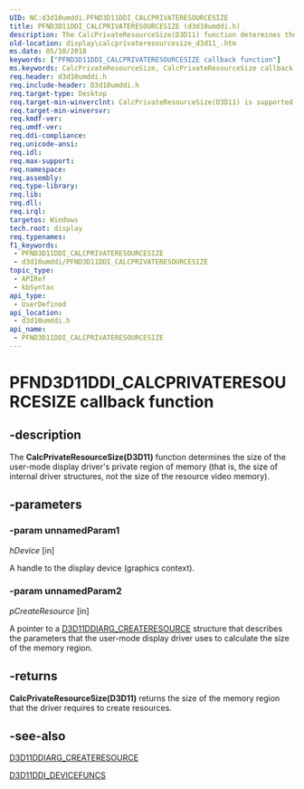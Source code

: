 ```yaml
---
UID: NC:d3d10umddi.PFND3D11DDI_CALCPRIVATERESOURCESIZE
title: PFND3D11DDI_CALCPRIVATERESOURCESIZE (d3d10umddi.h)
description: The CalcPrivateResourceSize(D3D11) function determines the size of the user-mode display driver's private region of memory (that is, the size of internal driver structures, not the size of the resource video memory).
old-location: display\calcprivateresourcesize_d3d11_.htm
ms.date: 05/10/2018
keywords: ["PFND3D11DDI_CALCPRIVATERESOURCESIZE callback function"]
ms.keywords: CalcPrivateResourceSize, CalcPrivateResourceSize callback function [Display Devices], PFND3D11DDI_CALCPRIVATERESOURCESIZE, PFND3D11DDI_CALCPRIVATERESOURCESIZE callback, UserModeDisplayDriverDx11_Functions_85fd70d1-91ec-4b9d-b379-18b5d3d43e67.xml, d3d10umddi/CalcPrivateResourceSize, display.calcprivateresourcesize_d3d11_
req.header: d3d10umddi.h
req.include-header: D3d10umddi.h
req.target-type: Desktop
req.target-min-winverclnt: CalcPrivateResourceSize(D3D11) is supported beginning with the Windows 7 operating system.
req.target-min-winversvr: 
req.kmdf-ver: 
req.umdf-ver: 
req.ddi-compliance: 
req.unicode-ansi: 
req.idl: 
req.max-support: 
req.namespace: 
req.assembly: 
req.type-library: 
req.lib: 
req.dll: 
req.irql: 
targetos: Windows
tech.root: display
req.typenames: 
f1_keywords:
 - PFND3D11DDI_CALCPRIVATERESOURCESIZE
 - d3d10umddi/PFND3D11DDI_CALCPRIVATERESOURCESIZE
topic_type:
 - APIRef
 - kbSyntax
api_type:
 - UserDefined
api_location:
 - d3d10umddi.h
api_name:
 - PFND3D11DDI_CALCPRIVATERESOURCESIZE
---
```


# PFND3D11DDI_CALCPRIVATERESOURCESIZE callback function


## -description

The <b>CalcPrivateResourceSize(D3D11)</b> function determines the size of the user-mode display driver's private region of memory (that is, the size of internal driver structures, not the size of the resource video memory).

## -parameters

### -param unnamedParam1

*hDevice* [in]

A handle to the display device (graphics context).

### -param unnamedParam2

*pCreateResource* [in]

A pointer to a <a href="/windows-hardware/drivers/ddi/d3d10umddi/ns-d3d10umddi-d3d11ddiarg_createresource">D3D11DDIARG_CREATERESOURCE</a> structure that describes the parameters that the user-mode display driver uses to calculate the size of the memory region.

## -returns

<b>CalcPrivateResourceSize(D3D11)</b> returns the size of the memory region that the driver requires to create resources.

## -see-also

<a href="/windows-hardware/drivers/ddi/d3d10umddi/ns-d3d10umddi-d3d11ddiarg_createresource">D3D11DDIARG_CREATERESOURCE</a>



<a href="/windows-hardware/drivers/ddi/d3d10umddi/ns-d3d10umddi-d3d11ddi_devicefuncs">D3D11DDI_DEVICEFUNCS</a>

